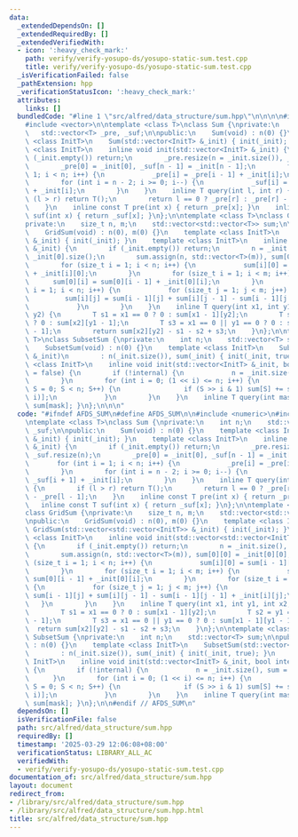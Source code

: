 ```yaml
---
data:
  _extendedDependsOn: []
  _extendedRequiredBy: []
  _extendedVerifiedWith:
  - icon: ':heavy_check_mark:'
    path: verify/verify-yosupo-ds/yosupo-static-sum.test.cpp
    title: verify/verify-yosupo-ds/yosupo-static-sum.test.cpp
  _isVerificationFailed: false
  _pathExtension: hpp
  _verificationStatusIcon: ':heavy_check_mark:'
  attributes:
    links: []
  bundledCode: "#line 1 \"src/alfred/data_structure/sum.hpp\"\n\n\n\n#include <numeric>\n\
    #include <vector>\n\ntemplate <class T>\nclass Sum {\nprivate:\n    int n;\n \
    \   std::vector<T> _pre, _suf;\n\npublic:\n    Sum(void) : n(0) {}\n    template\
    \ <class InitT>\n    Sum(std::vector<InitT> &_init) { init(_init); }\n    template\
    \ <class InitT>\n    inline void init(std::vector<InitT> &_init) {\n        if\
    \ (_init.empty()) return;\n        _pre.resize(n = _init.size()), _suf.resize(n);\n\
    \        _pre[0] = _init[0], _suf[n - 1] = _init[n - 1];\n        for (int i =\
    \ 1; i < n; i++) {\n            _pre[i] = _pre[i - 1] + _init[i];\n        }\n\
    \        for (int i = n - 2; i >= 0; i--) {\n            _suf[i] = _suf[i + 1]\
    \ + _init[i];\n        }\n    }\n    inline T query(int l, int r) {\n        if\
    \ (l > r) return T();\n        return l == 0 ? _pre[r] : _pre[r] - _pre[l - 1];\n\
    \    }\n    inline const T pre(int x) { return _pre[x]; }\n    inline const T\
    \ suf(int x) { return _suf[x]; }\n};\n\ntemplate <class T>\nclass GridSum {\n\
    private:\n    size_t n, m;\n    std::vector<std::vector<T>> sum;\n\npublic:\n\
    \    GridSum(void) : n(0), m(0) {}\n    template <class InitT>\n    GridSum(std::vector<std::vector<InitT>>\
    \ &_init) { init(_init); }\n    template <class InitT>\n    inline void init(std::vector<std::vector<InitT>>\
    \ &_init) {\n        if (_init.empty()) return;\n        n = _init.size(), m =\
    \ _init[0].size();\n        sum.assign(n, std::vector<T>(m)), sum[0][0] = _init[0][0];\n\
    \        for (size_t i = 1; i < n; i++) {\n            sum[i][0] = sum[i - 1][0]\
    \ + _init[i][0];\n        }\n        for (size_t i = 1; i < m; i++) {\n      \
    \      sum[0][i] = sum[0][i - 1] + _init[0][i];\n        }\n        for (size_t\
    \ i = 1; i < n; i++) {\n            for (size_t j = 1; j < m; j++) {\n       \
    \         sum[i][j] = sum[i - 1][j] + sum[i][j - 1] - sum[i - 1][j - 1] + _init[i][j];\n\
    \            }\n        }\n    }\n    inline T query(int x1, int y1, int x2, int\
    \ y2) {\n        T s1 = x1 == 0 ? 0 : sum[x1 - 1][y2];\n        T s2 = y1 == 0\
    \ ? 0 : sum[x2][y1 - 1];\n        T s3 = x1 == 0 || y1 == 0 ? 0 : sum[x1 - 1][y1\
    \ - 1];\n        return sum[x2][y2] - s1 - s2 + s3;\n    }\n};\n\ntemplate <class\
    \ T>\nclass SubsetSum {\nprivate:\n    int n;\n    std::vector<T> sum;\n\npublic:\n\
    \    SubsetSum(void) : n(0) {}\n    template <class InitT>\n    SubsetSum(std::vector<InitT>\
    \ &_init)\n        : n(_init.size()), sum(_init) { init(_init, true); }\n    template\
    \ <class InitT>\n    inline void init(std::vector<InitT> &_init, bool internal\
    \ = false) {\n        if (!internal) {\n            n = _init.size(), sum = _init;\n\
    \        }\n        for (int i = 0; (1 << i) <= n; i++) {\n            for (int\
    \ S = 0; S < n; S++) {\n                if (S >> i & 1) sum[S] += sum[S ^ (1 <<\
    \ i)];\n            }\n        }\n    }\n    inline T query(int mask) { return\
    \ sum[mask]; }\n};\n\n\n"
  code: "#ifndef AFDS_SUM\n#define AFDS_SUM\n\n#include <numeric>\n#include <vector>\n\
    \ntemplate <class T>\nclass Sum {\nprivate:\n    int n;\n    std::vector<T> _pre,\
    \ _suf;\n\npublic:\n    Sum(void) : n(0) {}\n    template <class InitT>\n    Sum(std::vector<InitT>\
    \ &_init) { init(_init); }\n    template <class InitT>\n    inline void init(std::vector<InitT>\
    \ &_init) {\n        if (_init.empty()) return;\n        _pre.resize(n = _init.size()),\
    \ _suf.resize(n);\n        _pre[0] = _init[0], _suf[n - 1] = _init[n - 1];\n \
    \       for (int i = 1; i < n; i++) {\n            _pre[i] = _pre[i - 1] + _init[i];\n\
    \        }\n        for (int i = n - 2; i >= 0; i--) {\n            _suf[i] =\
    \ _suf[i + 1] + _init[i];\n        }\n    }\n    inline T query(int l, int r)\
    \ {\n        if (l > r) return T();\n        return l == 0 ? _pre[r] : _pre[r]\
    \ - _pre[l - 1];\n    }\n    inline const T pre(int x) { return _pre[x]; }\n \
    \   inline const T suf(int x) { return _suf[x]; }\n};\n\ntemplate <class T>\n\
    class GridSum {\nprivate:\n    size_t n, m;\n    std::vector<std::vector<T>> sum;\n\
    \npublic:\n    GridSum(void) : n(0), m(0) {}\n    template <class InitT>\n   \
    \ GridSum(std::vector<std::vector<InitT>> &_init) { init(_init); }\n    template\
    \ <class InitT>\n    inline void init(std::vector<std::vector<InitT>> &_init)\
    \ {\n        if (_init.empty()) return;\n        n = _init.size(), m = _init[0].size();\n\
    \        sum.assign(n, std::vector<T>(m)), sum[0][0] = _init[0][0];\n        for\
    \ (size_t i = 1; i < n; i++) {\n            sum[i][0] = sum[i - 1][0] + _init[i][0];\n\
    \        }\n        for (size_t i = 1; i < m; i++) {\n            sum[0][i] =\
    \ sum[0][i - 1] + _init[0][i];\n        }\n        for (size_t i = 1; i < n; i++)\
    \ {\n            for (size_t j = 1; j < m; j++) {\n                sum[i][j] =\
    \ sum[i - 1][j] + sum[i][j - 1] - sum[i - 1][j - 1] + _init[i][j];\n         \
    \   }\n        }\n    }\n    inline T query(int x1, int y1, int x2, int y2) {\n\
    \        T s1 = x1 == 0 ? 0 : sum[x1 - 1][y2];\n        T s2 = y1 == 0 ? 0 : sum[x2][y1\
    \ - 1];\n        T s3 = x1 == 0 || y1 == 0 ? 0 : sum[x1 - 1][y1 - 1];\n      \
    \  return sum[x2][y2] - s1 - s2 + s3;\n    }\n};\n\ntemplate <class T>\nclass\
    \ SubsetSum {\nprivate:\n    int n;\n    std::vector<T> sum;\n\npublic:\n    SubsetSum(void)\
    \ : n(0) {}\n    template <class InitT>\n    SubsetSum(std::vector<InitT> &_init)\n\
    \        : n(_init.size()), sum(_init) { init(_init, true); }\n    template <class\
    \ InitT>\n    inline void init(std::vector<InitT> &_init, bool internal = false)\
    \ {\n        if (!internal) {\n            n = _init.size(), sum = _init;\n  \
    \      }\n        for (int i = 0; (1 << i) <= n; i++) {\n            for (int\
    \ S = 0; S < n; S++) {\n                if (S >> i & 1) sum[S] += sum[S ^ (1 <<\
    \ i)];\n            }\n        }\n    }\n    inline T query(int mask) { return\
    \ sum[mask]; }\n};\n\n#endif // AFDS_SUM\n"
  dependsOn: []
  isVerificationFile: false
  path: src/alfred/data_structure/sum.hpp
  requiredBy: []
  timestamp: '2025-03-29 12:06:08+08:00'
  verificationStatus: LIBRARY_ALL_AC
  verifiedWith:
  - verify/verify-yosupo-ds/yosupo-static-sum.test.cpp
documentation_of: src/alfred/data_structure/sum.hpp
layout: document
redirect_from:
- /library/src/alfred/data_structure/sum.hpp
- /library/src/alfred/data_structure/sum.hpp.html
title: src/alfred/data_structure/sum.hpp
---
```

